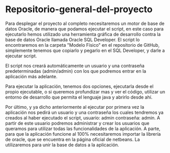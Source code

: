 # Repositorio-general-del-proyecto
Para desplegar el proyecto al completo necesitaremos un motor de base de datos Oracle, de manera que podamos ejecutar el script, en este caso para ejecutarlo hemos utilizado una herramienta gráfica de desarrollo contra la base de datos Oracle llamada Oracle SQL Developer. El script lo encontraremos en la carpeta "Modelo Físico" en el repositorio de GitHub, simplemente tenemos que copiarlo y pegarlo en el SQL Developer, y darle a ejecutar script.

El script nos creará automáticamente un usuario y una contraseña predeterminadas (admin/admin) con los que podremos entrar en la aplicación más adelante.

Para ejecutar la aplicación, tenemos dos opciones, ejecutarla desde el propio ejecutable, o si queremos profundizar mas y ver el código, utilizar un entorno de desarrollo que permita el lenguaje java y abrirlo desde ahí.

Por último, y ya dicho anteriormente al ejecutar por primera vez la aplicación nos pedirá un usuario y una contraseña los cuales tendremos ya creados al haber ejecutado el script, usuario: admin contraseña: admin. A partir de este usuario podremos administrar y crear los usuarios que queramos para utilizar todas las funcionalidades de la aplicación. A parte, para que la aplicación funcione al 100% necesitaremos importar la librería de oracle, que se encuentra en la página oficial de netbeans. La utilizaremos para unir la base de datos a la aplicación.
